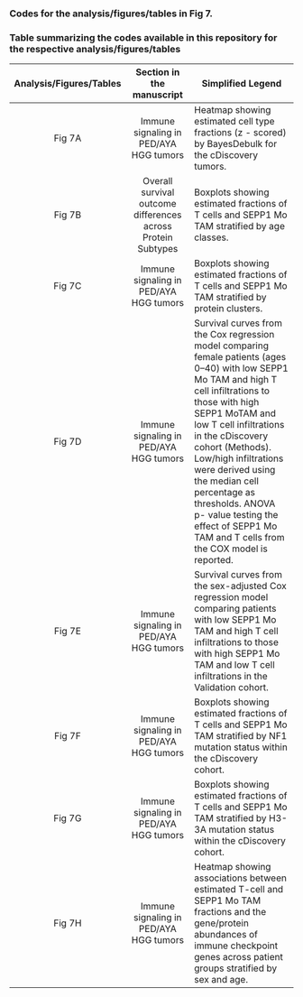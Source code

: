 ### Codes for the analysis/figures/tables in Fig 7\.

### Table summarizing the codes available in this repository for the respective analysis/figures/tables

| Analysis/Figures/Tables | Section in the manuscript | Simplified Legend |
| :---: | :---: | ----- |
| Fig 7A | Immune signaling in PED/AYA HGG tumors | Heatmap showing estimated cell type fractions (z \- scored) by BayesDebulk for the cDiscovery tumors. |
| Fig 7B | Overall survival outcome differences across Protein Subtypes | Boxplots showing estimated fractions of T cells and SEPP1 Mo TAM stratified by age classes. |
| Fig 7C | Immune signaling in PED/AYA HGG tumors | Boxplots showing estimated fractions of T cells and SEPP1 Mo TAM stratified by protein clusters. |
| Fig 7D | Immune signaling in PED/AYA HGG tumors | Survival curves from the Cox regression model comparing female patients (ages 0–40) with low SEPP1 Mo TAM and high T cell infiltrations to those with high SEPP1 MoTAM and low T cell infiltrations in the cDiscovery cohort (Methods). Low/high infiltrations were derived using the median cell percentage as thresholds. ANOVA p- value testing the effect of SEPP1 Mo TAM and T cells from the COX model is reported. |
| Fig 7E | Immune signaling in PED/AYA HGG tumors | Survival curves from the sex-adjusted Cox regression model comparing patients with low SEPP1 Mo TAM and high T cell infiltrations to those with high SEPP1 Mo TAM and low T cell infiltrations in the Validation cohort. |
| Fig 7F | Immune signaling in PED/AYA HGG tumors | Boxplots showing estimated fractions of T cells and SEPP1 Mo TAM stratified by NF1 mutation status within the cDiscovery cohort.  |
| Fig 7G | Immune signaling in PED/AYA HGG tumors | Boxplots showing estimated fractions of T cells and SEPP1 Mo TAM stratified by H3-3A mutation status within the cDiscovery cohort. |
| Fig 7H | Immune signaling in PED/AYA HGG tumors | Heatmap showing associations between estimated T-cell and SEPP1 Mo TAM fractions and the gene/protein abundances of immune checkpoint genes across patient groups stratified by sex and age.	  |


